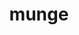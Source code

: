 ---
title: "munge"
layout: cache
categories: [package, v0.18.1]
meta: {"versions": ["0.5.14"], "compilers": ["gcc@=7.5.0"], "oss": ["ubuntu18.04"], "platforms": ["linux"], "targets": ["x86_64"], "stacks": ["e4s", "radiuss", "root", "tutorial"], "num_specs": 1, "num_specs_by_stack": {"root": 1, "e4s": 1, "tutorial": 1, "radiuss": 1}}
spec_details: [{"hash": "f7lz2ayfdxxfps4riecqfk4rcq3dnij5", "compiler": "gcc@=7.5.0", "versions": ["0.5.14"], "os": "ubuntu18.04", "platform": "linux", "target": "x86_64", "variants": ["localstatedir=PREFIX/var"], "stacks": ["root", "e4s", "tutorial", "radiuss"], "size": "-", "tarball": "https://binaries.spack.io/v0.18.1/build_cache/linux-ubuntu18.04-x86_64/gcc-7.5.0/munge-0.5.14/linux-ubuntu18.04-x86_64-gcc-7.5.0-munge-0.5.14-f7lz2ayfdxxfps4riecqfk4rcq3dnij5.spack"}]
---